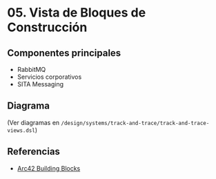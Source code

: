 # 05. Vista de Bloques de Construcción

## Componentes principales
- RabbitMQ
- Servicios corporativos
- SITA Messaging

## Diagrama
(Ver diagramas en `/design/systems/track-and-trace/track-and-trace-views.dsl`)

## Referencias
- [Arc42 Building Blocks](https://docs.arc42.org/section-5/)
